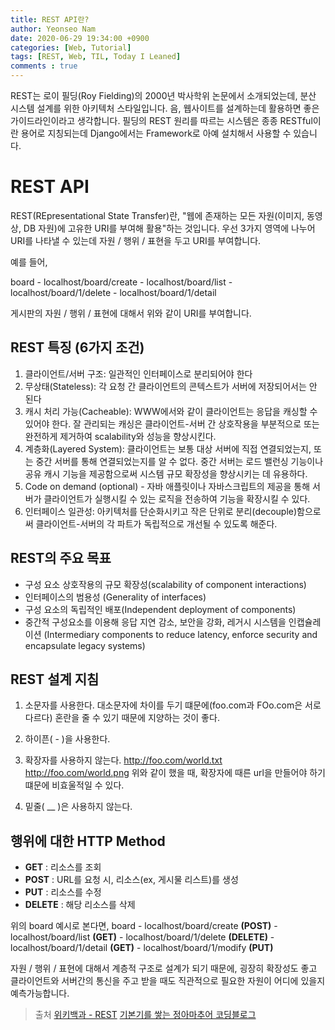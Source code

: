 ```yaml
---
title: REST API란?
author: Yeonseo Nam
date: 2020-06-29 19:34:00 +0900
categories: [Web, Tutorial]
tags: [REST, Web, TIL, Today I Leaned]
comments : true
---
```



REST는 로이 필딩(Roy Fielding)의 2000년 박사학위 논문에서 소개되었는데, 분산 시스템 설계를 위한 아키텍처 스타일입니다. 음, 웹사이트를 설계하는데 활용하면 좋은 가이드라인이라고 생각합니다. 필딩의 REST 원리를 따르는 시스템은 종종 RESTful이란 용어로 지칭되는데 Django에서는 Framework로 아예 설치해서 사용할 수 있습니다.

# REST API

REST(REpresentational State Transfer)란, "웹에 존재하는 모든 자원(이미지, 동영상, DB 자원)에 고유한 URI를 부여해 활용"하는 것입니다. 우선 3가지 영역에 나누어 URI를 나타낼 수 있는데 자원 / 행위 / 표현을 두고 URI를 부여합니다.

예를 들어,

board
    - localhost/board/create
    - localhost/board/list
    - localhost/board/1/delete
    - localhost/board/1/detail

게시판의 자원 / 행위 / 표현에 대해서 위와 같이 URI를 부여합니다.



## REST 특징 (6가지 조건)
1. 클라이언트/서버 구조: 일관적인 인터페이스로 분리되어야 한다
2. 무상태(Stateless): 각 요청 간 클라이언트의 콘텍스트가 서버에 저장되어서는 안 된다
3. 캐시 처리 가능(Cacheable): WWW에서와 같이 클라이언트는 응답을 캐싱할 수 있어야 한다.
잘 관리되는 캐싱은 클라이언트-서버 간 상호작용을 부분적으로 또는 완전하게 제거하여 scalability와 성능을 향상시킨다.
4. 계층화(Layered System): 클라이언트는 보통 대상 서버에 직접 연결되었는지, 또는 중간 서버를 통해 연결되었는지를 알 수 없다. 중간 서버는 로드 밸런싱 기능이나 공유 캐시 기능을 제공함으로써 시스템 규모 확장성을 향상시키는 데 유용하다.
5. Code on demand (optional) - 자바 애플릿이나 자바스크립트의 제공을 통해 서버가 클라이언트가 실행시킬 수 있는 로직을 전송하여 기능을 확장시킬 수 있다.
6. 인터페이스 일관성: 아키텍처를 단순화시키고 작은 단위로 분리(decouple)함으로써 클라이언트-서버의 각 파트가 독립적으로 개선될 수 있도록 해준다.

## REST의 주요 목표
* 구성 요소 상호작용의 규모 확장성(scalability of component interactions)
* 인터페이스의 범용성 (Generality of interfaces)
* 구성 요소의 독립적인 배포(Independent deployment of components)
* 중간적 구성요소를 이용해 응답 지연 감소, 보안을 강화, 레거시 시스템을 인캡슐레이션 (Intermediary components to reduce latency, enforce security and encapsulate legacy systems)


## REST 설계 지침
1. 소문자를 사용한다.
대소문자에 차이를 두기 떄문에(foo.com과 FOo.com은 서로 다르다) 혼란을 줄 수 있기 때문에 지양하는 것이 좋다.

2. 하이픈( - )을 사용한다.

3. 확장자를 사용하지 않는다.
http://foo.com/world.txt
http://foo.com/world.png
위와 같이 했을 때, 확장자에 때른 url을 만들어야 하기 떄문에 비효울적일 수 있다.

4. 밑줄( __ )은 사용하지 않는다.

## 행위에 대한 HTTP Method
* <strong>GET</strong> : 리소스를 조회
* <strong>POST</strong> : URL를 요청 시, 리소스(ex, 게시물 리스트)를 생성
* <strong>PUT</strong> : 리소스를 수정
* <strong>DELETE</strong> : 해당 리소스를 삭제

위의 board 예시로 본다면,
board
    - localhost/board/create <strong>(POST)</strong>
    - localhost/board/list <strong>(GET)</strong>
    - localhost/board/1/delete <strong>(DELETE)</strong>
    - localhost/board/1/detail <strong>(GET)</strong>
    - localhost/board/1/modify <strong>(PUT)</strong>

자원 / 행위 / 표현에 대해서 계층적 구조로 설계가 되기 때문에, 굉장히 확장성도 좋고 클라이언트와 서버간의 통신을 주고 받을 때도 직관적으로 필요한 자원이 어디에 있을지 예측가능합니다.


> 출처
> [위키백과 - REST](https://ko.wikipedia.org/wiki/REST)
> [기본기를 쌓는 정아마추어 코딩블로그](https://jeong-pro.tistory.com/180)
